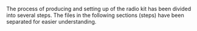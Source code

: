 The process of producing and setting up of the radio kit has been divided into several steps.
The files in the following sections (steps) have been separated for easier understanding.